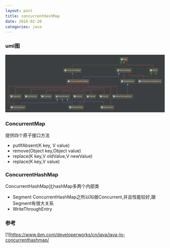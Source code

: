 ```yaml
---
layout: post
title: concurrentHashMap
date: 2016-02-28
categories: java
---
```






### uml图 

![concurrentHashMap](/images/java/concurrentHashMap.png)

### ConcurrentMap

提供四个原子接口方法

*   putIfAbsent(K key, V value)
*   remove(Object key,Object value)
*   replace(K key,V oldValue,V newValue)
*   replace(K key,V value)

### ConcurrentHashMap

ConcurrentHashMap比hashMap多两个内部类

*   Segment ConcurrentHashMap之所以叫做Concurrent,并且性能较好,跟Segment有很大关系
*   WriteThroughEntry

### 参考

[1]<https://www.ibm.com/developerworks/cn/java/java-lo-concurrenthashmap/>
